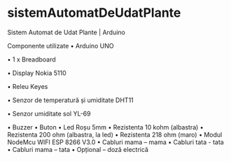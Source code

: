 # sistemAutomatDeUdatPlante
Sistem Automat de Udat Plante | Arduino

Componente utilizate
•	Arduino UNO

•	1 x Breadboard

•	Display Nokia 5110

•	Releu Keyes

•	Senzor de temperatură și umiditate DHT11

•	Senzor umiditate sol YL-69

•	Buzzer
•	Buton
•	Led Roșu 5mm
•	Rezistenta 10 kohm (albastra)
•	Rezistenta 200 ohm (albastra, la led)
•	Rezistenta 218 ohm (maro)
•	Modul NodeMcu WIFI ESP 8266 V3.0
•	Cabluri mama – mama
•	Cabluri tata - tata
•	Cabluri mama – tata
•	Opțional – doză electrică 
